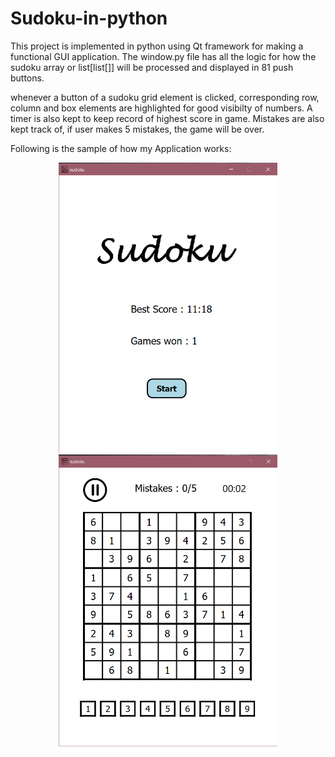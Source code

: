# Sudoku-in-python

This project is implemented in python using Qt framework for making a functional GUI application. The window.py file has all the logic for how the sudoku array or list[list[]] will be processed and displayed in 81 push buttons. 

whenever a button of a sudoku grid element is clicked, corresponding row, column and box elements are highlighted for good visibilty of numbers. A timer is also kept to keep record of highest score in game. Mistakes are also kept track of, if user makes 5 mistakes, the game will be over. 

Following is the sample of how my Application works: 

<div align="center">
  <img src="menu.png" width="350" title="Menu">
  <img src="inGame.png" width="350" alt="">
</div>
